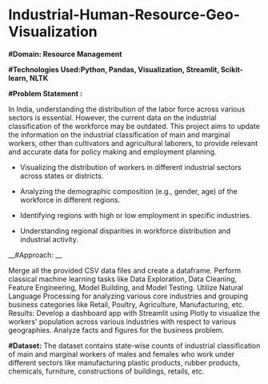 # Industrial-Human-Resource-Geo-Visualization

__#Domain: Resource Management__


__#Technologies Used:Python, Pandas, Visualization, Streamlit, Scikit-learn, NLTK__

__#Problem Statement :__

In India, understanding the distribution of the labor force across various sectors is essential. However, the current data on the industrial classification of the workforce may be outdated. This project aims to update the information on the industrial classification of main and marginal workers, other than cultivators and agricultural laborers, to provide relevant and accurate data for policy making and employment planning.

- Visualizing the distribution of workers in different industrial sectors across states or districts.

- Analyzing the demographic composition (e.g., gender, age) of the workforce in different regions.

- Identifying regions with high or low employment in specific industries.

- Understanding regional disparities in workforce distribution and industrial activity.

__#Approach: __

Merge all the provided CSV data files and create a dataframe. Perform classical machine learning tasks like Data Exploration, Data Cleaning, Feature Engineering, Model Building, and Model Testing. Utilize Natural Language Processing for analyzing various core industries and grouping business categories like Retail, Poultry, Agriculture, Manufacturing, etc. Results: Develop a dashboard app with Streamlit using Plotly to visualize the workers' population across various industries with respect to various geographies. Analyze facts and figures for the business problem.

__#Dataset:__
The dataset contains state-wise counts of industrial classification of main and marginal workers of males and females who work under different sectors like manufacturing plastic products, rubber products, chemicals, furniture, constructions of buildings, retails, etc.

